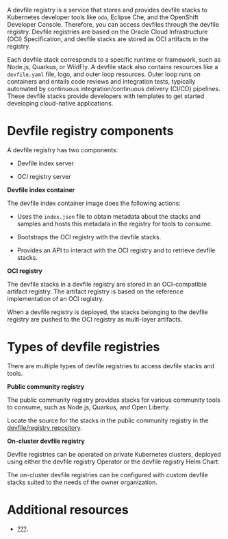 A devfile registry is a service that stores and provides devfile stacks
to Kubernetes developer tools like `odo`, Eclipse Che, and the OpenShift
Developer Console. Therefore, you can access devfiles through the
devfile registry. Devfile registries are based on the Oracle Cloud
Infrastructure (OCI) Specification, and devfile stacks are stored as OCI
artifacts in the registry.

Each devfile stack corresponds to a specific runtime or framework, such
as Node.js, Quarkus, or WildFly. A devfile stack also contains resources
like a `devfile.yaml` file, logo, and outer loop resources. Outer loop
runs on containers and entails code reviews and integration tests,
typically automated by continuous integration/continuous delivery
(CI/CD) pipelines. These devfile stacks provide developers with
templates to get started developing cloud-native applications.

# Devfile registry components

A devfile registry has two components:

-   Devfile index server

-   OCI registry server

**Devfile index container**

The devfile index container image does the following actions:

-   Uses the `index.json` file to obtain metadata about the stacks and
    samples and hosts this metadata in the registry for tools to
    consume.

-   Bootstraps the OCI registry with the devfile stacks.

-   Provides an API to interact with the OCI registry and to retrieve
    devfile stacks.

**OCI registry**

The devfile stacks in a devfile registry are stored in an OCI-compatible
artifact registry. The artifact registry is based on the reference
implementation of an OCI registry.

When a devfile registry is deployed, the stacks belonging to the devfile
registry are pushed to the OCI registry as multi-layer artifacts.

# Types of devfile registries

There are multiple types of devfile registries to access devfile stacks
and tools.

**Public community registry**

The public community registry provides stacks for various community
tools to consume, such as Node.js, Quarkus, and Open Liberty.

Locate the source for the stacks in the public community registry in the
[devfile/registry repository](https://github.com/devfile/registry).

**On-cluster devfile registry**

Devfile registries can be operated on private Kubernetes clusters,
deployed using either the devfile registry Operator or the devfile
registry Helm Chart.

The on-cluster devfile registries can be configured with custom devfile
stacks suited to the needs of the owner organization.

# Additional resources

-   [???](#building-a-custom-devfile-registry.adoc).

